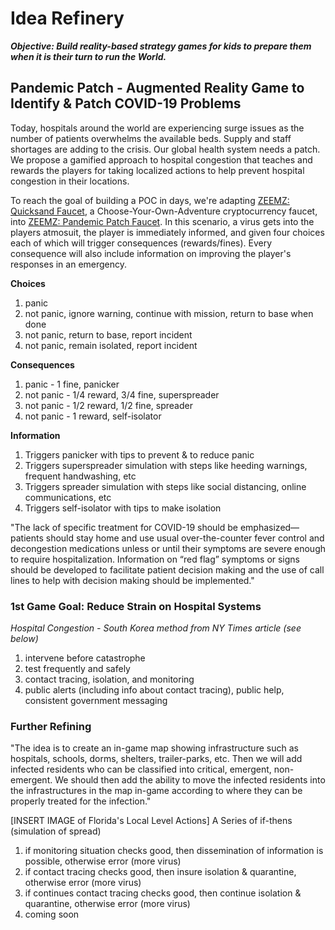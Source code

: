 # Idea Refinery

***Objective: Build reality-based strategy games for kids to prepare them when it is their turn to run the World.***

## Pandemic Patch - Augmented Reality Game to Identify & Patch COVID-19 Problems

Today, hospitals around the world are experiencing surge issues as the number of patients overwhelms the available beds. Supply and staff shortages are adding to the crisis. Our global health system needs a patch. We propose a gamified approach to hospital congestion that teaches and rewards the players for taking localized actions to help prevent hospital congestion in their locations. 

To reach the goal of building a POC in days, we're adapting [ZEEMZ: Quicksand Faucet](https://faucet.zeemz.xyz), a Choose-Your-Own-Adventure cryptocurrency faucet, into [ZEEMZ: Pandemic Patch Faucet](https://faucet.zeemz.xyz/pandemicpatch/index.html). In this scenario, a virus gets into the players atmosuit, the player is immediately informed, and given four choices each of which will trigger consequences (rewards/fines). Every consequence will also include information on improving the player's responses in an emergency.

**Choices**
1. panic
2. not panic, ignore warning, continue with mission, return to base when done
3. not panic, return to base, report incident
4. not panic, remain isolated, report incident

**Consequences**
1. panic - 1 fine, panicker 
2. not panic - 1/4 reward, 3/4 fine, superspreader
3. not panic - 1/2 reward, 1/2 fine, spreader
4. not panic - 1 reward, self-isolator

**Information**
1. Triggers panicker with tips to prevent & to reduce panic
2. Triggers superspreader simulation with steps like heeding warnings, frequent handwashing, etc
3. Triggers spreader simulation with steps like social distancing, online communications, etc
4. Triggers self-isolator with tips to make isolation

"The lack of specific treatment for COVID-19 should be emphasized—patients should stay home and use usual over-the-counter fever control and decongestion medications unless or until their symptoms are severe enough to require hospitalization. Information on “red flag” symptoms or signs should be developed to facilitate patient decision making and the use of call lines to help with decision making should be implemented."

### 1st Game Goal: Reduce Strain on Hospital Systems
*Hospital Congestion - South Korea method from NY Times article (see below)*<br />
1. intervene before catastrophe<br /> 
2. test frequently and safely<br />
3. contact tracing, isolation, and monitoring<br />
4. public alerts (including info about contact tracing), public help, consistent government messaging 

### Further Refining
"The idea is to create an in-game map showing infrastructure such as hospitals, schools, dorms, shelters, trailer-parks, etc. Then we will add infected residents who can be classified into critical, emergent, non-emergent. We should then add the ability to move the infected residents into the infrastructures in the map in-game according to where they can be properly treated for the infection."

[INSERT IMAGE of Florida's Local Level Actions]
A Series of if-thens (simulation of spread)
1. if monitoring situation checks good, then dissemination of information is possible, otherwise error (more virus)
2. if contact tracing checks good, then insure isolation & quarantine, otherwise error (more virus)
3. if continues contact tracing checks good, then continue isolation & quarantine, otherwise error (more virus)
4. coming soon


